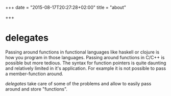 +++
date = "2015-08-17T20:27:28+02:00"
title = "about"

+++

# delegates

Passing around functions in functional languages like haskell or clojure is how you program in those
languages. Passing around functions in C/C++ is possible but more tedious. The syntax for function
pointers is quite daunting and relatively limited in it's application. For example it is not
possible to pass a member-function around.

*delegates* take care of some of the problems and allow to easily pass around and store "functions".

